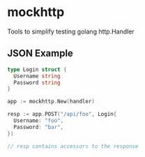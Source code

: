 # mockhttp
Tools to simplify testing golang http.Handler

## JSON Example

``` go
type Login struct {
  Username string 
  Password string
}

app := mockhttp.New(handler)

resp := app.POST("/api/foo", Login{
  Username: "foo",
  Password: "bar",
})

// resp contains accessors to the response
```
